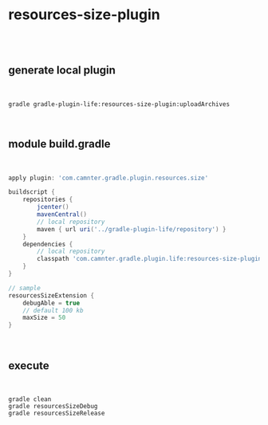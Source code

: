 # resources-size-plugin

<br>
<br>

## generate local plugin
 
<br>
    
```shell
gradle gradle-plugin-life:resources-size-plugin:uploadArchives 
```

<br>

## module build.gradle
 
<br>
    
```gradle
apply plugin: 'com.camnter.gradle.plugin.resources.size'

buildscript {
    repositories {
        jcenter()
        mavenCentral()
        // local repository
        maven { url uri('../gradle-plugin-life/repository') }
    }
    dependencies {
        // local repository
        classpath 'com.camnter.gradle.plugin.life:resources-size-plugin:1.1.0'
    }
}

// sample
resourcesSizeExtension {
    debugAble = true
    // default 100 kb
    maxSize = 50
}
```

<br>

## execute

<br>
    
```shell
gradle clean
gradle resourcesSizeDebug
gradle resourcesSizeRelease
```

<br>
